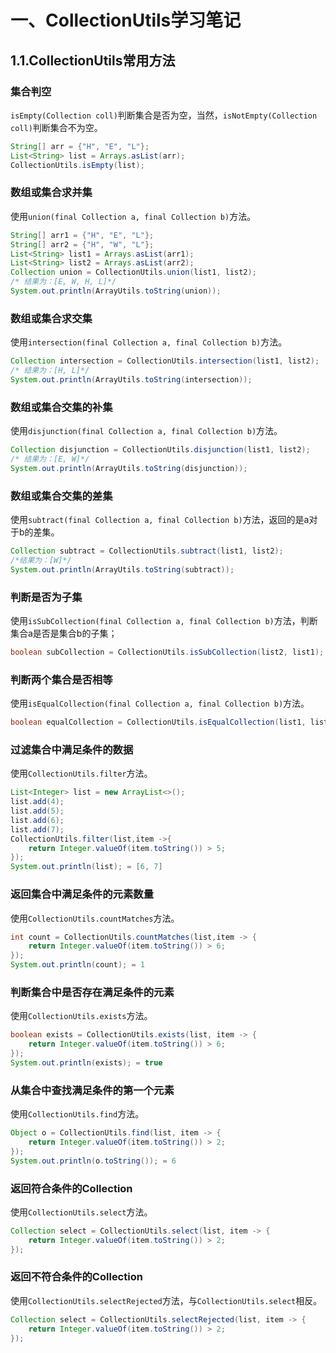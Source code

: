 # 一、CollectionUtils学习笔记

## 1.1.CollectionUtils常用方法

### 集合判空

`isEmpty(Collection coll)`判断集合是否为空，当然，`isNotEmpty(Collection coll)`判断集合不为空。

```java
String[] arr = {"H", "E", "L"};
List<String> list = Arrays.asList(arr);
CollectionUtils.isEmpty(list);
```

### 数组或集合求并集

使用`union(final Collection a, final Collection b)`方法。

```java
String[] arr1 = {"H", "E", "L"};
String[] arr2 = {"H", "W", "L"};
List<String> list1 = Arrays.asList(arr1);
List<String> list2 = Arrays.asList(arr2);
Collection union = CollectionUtils.union(list1, list2);
/* 结果为：[E, W, H, L]*/
System.out.println(ArrayUtils.toString(union));
```

### 数组或集合求交集

使用`intersection(final Collection a, final Collection b)`方法。

```java
Collection intersection = CollectionUtils.intersection(list1, list2);
/* 结果为：[H, L]*/
System.out.println(ArrayUtils.toString(intersection));
```

### 数组或集合交集的补集

使用`disjunction(final Collection a, final Collection b)`方法。

```java
Collection disjunction = CollectionUtils.disjunction(list1, list2);
/* 结果为：[E, W]*/
System.out.println(ArrayUtils.toString(disjunction));
```

### 数组或集合交集的差集

使用`subtract(final Collection a, final Collection b)`方法，返回的是a对于b的差集。

```java
Collection subtract = CollectionUtils.subtract(list1, list2);
/*结果为：[W]*/
System.out.println(ArrayUtils.toString(subtract));
```

### 判断是否为子集

使用`isSubCollection(final Collection a, final Collection b)`方法，判断集合a是否是集合b的子集；

```java
boolean subCollection = CollectionUtils.isSubCollection(list2, list1); 
```

### 判断两个集合是否相等

使用`isEqualCollection(final Collection a, final Collection b)`方法。

```java
boolean equalCollection = CollectionUtils.isEqualCollection(list1, list2);
```

### 过滤集合中满足条件的数据

使用`CollectionUtils.filter`方法。

```java
List<Integer> list = new ArrayList<>();
list.add(4);
list.add(5);
list.add(6);
list.add(7);
CollectionUtils.filter(list,item ->{
    return Integer.valueOf(item.toString()) > 5;
});
System.out.println(list); = [6, 7]
```

### 返回集合中满足条件的元素数量

使用`CollectionUtils.countMatches`方法。

```java
int count = CollectionUtils.countMatches(list,item -> {
    return Integer.valueOf(item.toString()) > 6;
});
System.out.println(count); = 1
```

### 判断集合中是否存在满足条件的元素

使用`CollectionUtils.exists`方法。

```java
boolean exists = CollectionUtils.exists(list, item -> {
    return Integer.valueOf(item.toString()) > 6;
});
System.out.println(exists); = true
```

### 从集合中查找满足条件的第一个元素

使用`CollectionUtils.find`方法。

```java
Object o = CollectionUtils.find(list, item -> {
    return Integer.valueOf(item.toString()) > 2;
});
System.out.println(o.toString()); = 6
```

### 返回符合条件的Collection

使用`CollectionUtils.select`方法。

```java
Collection select = CollectionUtils.select(list, item -> {
    return Integer.valueOf(item.toString()) > 2;
});
```

### 返回不符合条件的Collection

使用`CollectionUtils.selectRejected`方法，与`CollectionUtils.select`相反。

```java
Collection select = CollectionUtils.selectRejected(list, item -> {
    return Integer.valueOf(item.toString()) > 2;
});
```


